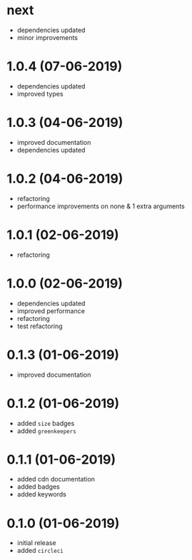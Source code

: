 # next

* dependencies updated
* minor improvements

# 1.0.4 (07-06-2019)

* dependencies updated
* improved types 

# 1.0.3 (04-06-2019)

* improved documentation
* dependencies updated

# 1.0.2 (04-06-2019)

* refactoring
* performance improvements on none & 1 extra arguments

# 1.0.1 (02-06-2019)

* refactoring

# 1.0.0 (02-06-2019)

* dependencies updated
* improved performance
* refactoring
* test refactoring

# 0.1.3 (01-06-2019)

* improved documentation

# 0.1.2 (01-06-2019)

* added `size` badges
* added `greenkeepers`

# 0.1.1 (01-06-2019)

* added cdn documentation
* added badges
* added keywords

# 0.1.0 (01-06-2019)

* initial release
* added `circleci`
